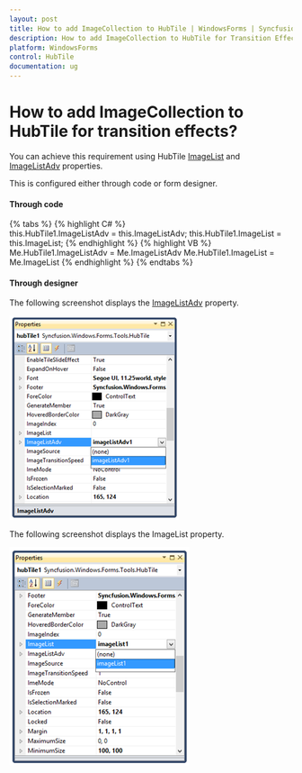 ```yaml
---
layout: post
title: How to add ImageCollection to HubTile | WindowsForms | Syncfusion
description: How to add ImageCollection to HubTile for Transition Effects
platform: WindowsForms
control: HubTile
documentation: ug
---
```


# How to add ImageCollection to HubTile for transition effects?

You can achieve this requirement using HubTile [ImageList](https://help.syncfusion.com/cr/windowsforms/Syncfusion.Tools.Windows~Syncfusion.Windows.Forms.Tools.HubTile~ImageList.html) and [ImageListAdv](https://help.syncfusion.com/cr/windowsforms/Syncfusion.Tools.Windows~Syncfusion.Windows.Forms.Tools.HubTile~ImageListAdv.html) properties.

This is configured either through code or form designer.

#### Through code

{% tabs %}
{% highlight C# %}  
this.HubTile1.ImageListAdv = this.ImageListAdv;
this.HubTile1.ImageList = this.ImageList;
{% endhighlight %}
{% highlight VB %} 
Me.HubTile1.ImageListAdv = Me.ImageListAdv
Me.HubTile1.ImageList = Me.ImageList
{% endhighlight %}
{% endtabs %}

#### Through designer

The following screenshot displays the [ImageListAdv](https://help.syncfusion.com/cr/windowsforms/Syncfusion.Tools.Windows~Syncfusion.Windows.Forms.Tools.HubTile~ImageListAdv.html) property.

![Add ImageListAdv](Frequently-asked-questions-images/FAQ_img1.png)

The following screenshot displays the ImageList property.

![Add ImageList](Frequently-asked-questions-images/FAQ_img2.png)
